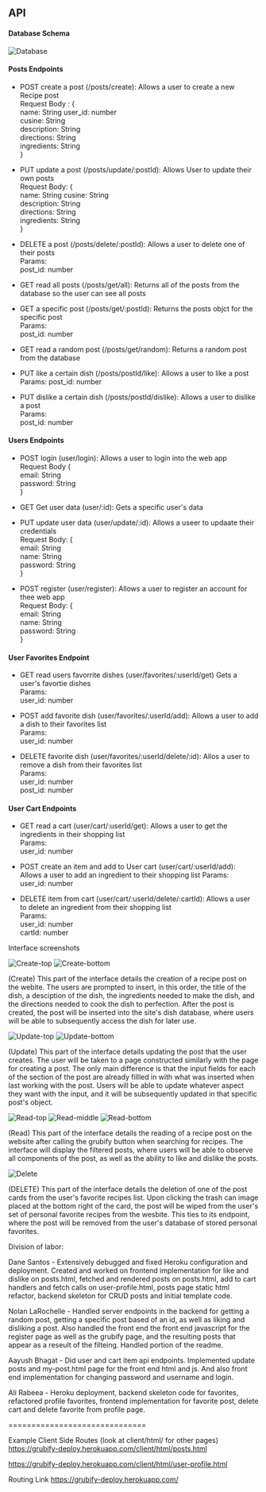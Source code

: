 
## API

#### Database Schema

![Database](./images/schema.png)

#### Posts Endpoints

- POST create a post (/posts/create): Allows a user to create a new Recipe post  
    Request Body : {  
        name: String
        user_id: number  
        cusine: String  
        description: String  
        directions: String  
        ingredients: String  
    }  

- PUT update a post (/posts/update/:postId): Allows User to update their own posts   
        Request Body: {  
            name: String
            cusine: String  
            description: String  
            directions: String  
            ingredients: String  
        }  
  
- DELETE a post (/posts/delete/:postId): Allows a user to delete one of their posts   
    Params:  
    post_id: number  

- GET read all posts (/posts/get/all): Returns all of the posts from the database so the user can see all posts  


- GET a specific post (/posts/get/:postId): Returns the posts objct for the specific post    
    Params:  
    post_id: number   

- GET read a random post (/posts/get/random): Returns a random post from the database  

- PUT like a certain dish (/posts/postId/like): Allows a user to like a post
Params: 
    post_id: number  


- PUT dislike a certain dish (/posts/postId/dislike): Allows a user to dislike a post  
Params:  
    post_id: number  


#### Users Endpoints

- POST login (user/login): Allows a user to login into the web app    
    Request Body {  
        email: String    
        password: String  
    }   

- GET Get user data (user/:id): Gets a specific user's data  

- PUT update user data (user/update/:id): Allows a useer to updaate their credentials  
Request Body: {  
    email: String  
    name: String  
    password: String  
}  

- POST register (user/register): Allows a user to register an account for thee web app  
Request Body: {  
    email: String  
    name: String  
    password: String  
}  

#### User Favorites Endpoint
- GET read users favorrite dishes (user/favorites/:userId/get) Gets a user's favortie dishes  
Params:  
user_id: number    


- POST add favorite dish (user/favorites/:userId/add): Allows a user to add a dish to their favorites list   
Params:  
    user_id: number   


- DELETE favorite dish (user/favorites/:userId/delete/:id): Allos a user to remove a dish from their favorites list  
Params:   
    user_id: number  
    post_id: number  

#### User Cart Endpoints
- GET read a cart (user/cart/:userId/get): Allows a user to get the ingredients in their shopping list  
Params:  
    user_id: number  


- POST create an item and add to User cart (user/cart/:userId/add): Allows a user to add an ingredient to their shopping list
Params:  
    user_id: number  


- DELETE item from cart (user/cart/:userId/delete/:cartId): Allows a user to delete an ingredient from their shopping list  
Params:  
    user_id: number  
    cartId: number  


Interface screenshots

![Create-top](./images/create-top-half.png)
![Create-bottom](./images/create-bottom-half.png)

(Create) This part of the interface details the creation of a recipe post on the webite. The users are prompted to insert, in this order, the title of the dish, a desciption of the dish, the ingredients needed to make the dish, and the directions needed to cook the dish to perfection. After the post is created, the post will be inserted into the site's dish database, where users will be able to subsequently access the dish for later use.

![Update-top](./images/update-top.png)
![Update-bottom](./images/update-bottom.png)

(Update) This part of the interface details updating the post that the user creates. The user will be taken to a page constructed similarly with the page for creating a post. The only main difference is that the input fields for each of the section of the post are already fillled in with what was inserted when last working with the post. Users will be able to update whatever aspect they want with the input, and it will be subsequently updated in that specific post's object.

![Read-top](./images/read-top.png)
![Read-middle](./images/read-middle.png)
![Read-bottom](./images/read-bottom.png)

(Read) This part of the interface details the reading of a recipe post on the website after calling the grubify button when searching for recipes. The interface will display the filtered posts, where users will be able to observe all components of the post, as well as the ability to like and dislike the posts.

![Delete](./images/delete.png)

(DELETE) This part of the interface details the deletion of one of the post cards from the user's favorite recipes list. Upon clicking the trash can image placed at the bottom right of the card, the post will be wiped from the user's set of personal favorite recipes from the wesbite. This ties to its endpoint, where the post will be removed from the user's database of stored personal favorites.



Division of labor:

Dane Santos - Extensively debugged and fixed Heroku configuration and deployment. Created and worked on frontend implementation for like and dislike on posts.html, fetched and rendered posts on posts.html, add to cart handlers and fetch calls on user-profile.html, posts page static html refactor, backend skeleton for CRUD posts and initial template code.

Nolan LaRochelle - Handled server endpoints in the backend for getting a random post, getting a specific post based of an id, as well as liking and disliking a post. Also handled the front end the front end javascript for the register page as well as the grubify page, and the resulting posts that appear as a reseult of the filteing. Handled portion of the readme.

Aayush Bhagat - Did user and cart item api endpoints. Implemented update posts and my-post.html page for the  front end html and js. And also front end implementation for changing password and username and login. 

Ali Rabeea - Heroku deployment, backend skeleton code for favorites, refactored profile favorites, frontend implementation for favorite post, delete cart and delete favorite from profile page.

==============================

Example Client Side Routes (look at client/html/ for other pages)
https://grubify-deploy.herokuapp.com/client/html/posts.html

https://grubify-deploy.herokuapp.com/client/html/user-profile.html

Routing Link
https://grubify-deploy.herokuapp.com/ 